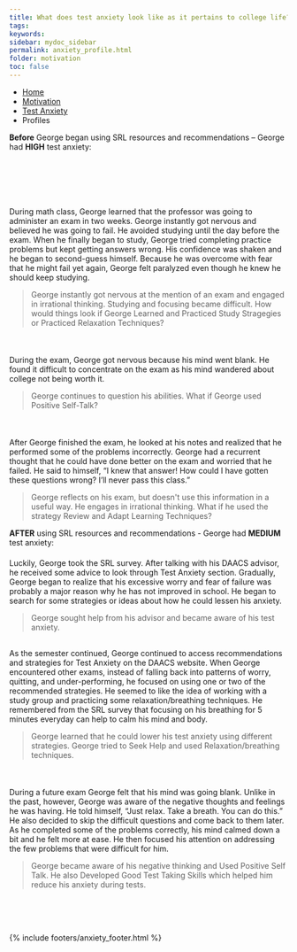 ```yaml
---
title: What does test anxiety look like as it pertains to college life?
tags: 
keywords: 
sidebar: mydoc_sidebar
permalink: anxiety_profile.html
folder: motivation
toc: false
---
```


<ul class="breadcrumb">
    <li><a href="index.html">Home</a></li>
    <li><a href="motivation.html">Motivation</a></li>
    <li><a href="anxiety.html">Test Anxiety</a></li>
    <li class="active">Profiles</li>
</ul>

**Before** George began using SRL resources and recommendations – George had **HIGH** test anxiety:

<div class="col-md-6" style="margin-top: 100px">
During math class, George learned that the professor was going to administer an exam in two weeks. George instantly got nervous and believed he was going to fail. He avoided studying until the day before the exam. When he finally began to study, George tried completing practice problems but kept getting answers wrong. His confidence was shaken and he began to second-guess himself. Because he was overcome with fear that he might fail yet again, George felt paralyzed even though he knew he should keep studying. 
</div><div class="col-md-6"><blockquote class="oval-thought">
George instantly got nervous at the mention of an exam and engaged in irrational thinking. Studying and focusing became difficult. How would things look if George Learned and Practiced Study Stragegies or Practiced Relaxation Techniques?
</blockquote></div>
<div class="col-md-6" style="margin-top: 50px"> <!-- Adjust the margin-top until the text displays where you want -->
During the exam, George got nervous because his mind went blank. He found it difficult to concentrate on the exam as his mind wandered about college not being worth it.
</div><div class="col-md-6"><blockquote class="oval-thought">
George continues to question his abilities. What if George used Positive Self-Talk?
</blockquote></div>
<div class="col-md-6" style="margin-top: 50px"> <!-- Adjust the margin-top until the text displays where you want -->
After George finished the exam, he looked at his notes and realized that he performed some of the problems incorrectly. George had a recurrent thought that he could have done better on the exam and worried that he failed. He said to himself, “I knew that answer! How could I have gotten these questions wrong? I’ll never pass this class.”
</div><div class="col-md-6"><blockquote class="oval-thought">
George reflects on his exam, but doesn't use this information in a useful way. He engages in irrational thinking. What if he used the strategy Review and Adapt Learning Techniques?
</blockquote></div>


**AFTER** using SRL resources and recommendations - George had **MEDIUM** test anxiety:

<div class="col-md-6" style="margin-top: 20px"> <!-- Adjust the margin-top until the text displays where you want -->
Luckily, George took the SRL survey. After talking with his DAACS advisor, he received some advice to look through Test Anxiety section. Gradually, George began to realize that his excessive worry and fear of failure was probably a major reason why he has not improved in school. He began to search for some strategies or ideas about how he could lessen his anxiety.
</div><div class="col-md-6"><blockquote class="oval-thought">
George sought help from his advisor and became aware of his test anxiety.
</blockquote></div>
 
 <div class="col-md-6" style="margin-top: 30px"> <!-- Adjust the margin-top until the text displays where you want -->
As the semester continued, George continued to access recommendations and strategies for Test Anxiety on the DAACS website. When George encountered other exams, instead of falling back into patterns of worry, quitting, and under-performing, he focused on using one or two of the recommended strategies. He seemed to like the idea of working with a study group and practicing some relaxation/breathing techniques. He remembered from the SRL survey that focusing on his breathing for 5 minutes everyday can help to calm his mind and body.
</div><div class="col-md-6"><blockquote class="oval-thought">
George learned that he could lower his test anxiety using different strategies. George tried to Seek Help and used Relaxation/breathing techniques.
</blockquote></div>
<div class="col-md-6" style="margin-top: 50px"> <!-- Adjust the margin-top until the text displays where you want -->
During a future exam George felt that his mind was going blank. Unlike in the past, however, George was aware of the negative thoughts and feelings he was having. He told himself, “Just relax. Take a breath. You can do this.” He also decided to skip the difficult questions and come back to them later. As he completed some of the problems correctly, his mind calmed down a bit and he felt more at ease. He then focused his attention on addressing the few problems that were difficult for him.
</div><div class="col-md-6"><blockquote class="oval-thought">
George became aware of his negative thinking and Used Positive Self Talk. He also Developed Good Test Taking Skills which helped him reduce his anxiety during tests.
</blockquote></div>

<br>
<br>
<br>

{% include footers/anxiety_footer.html %}




